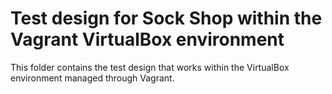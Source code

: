 # Test design for Sock Shop within the Vagrant VirtualBox environment

This folder contains the test design that works within the VirtualBox environment managed through Vagrant.
